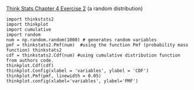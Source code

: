 [Think Stats Chapter 4 Exercise 2](http://greenteapress.com/thinkstats2/html/thinkstats2005.html#toc41) (a random distribution)

    import thinkststs2
    import thinkplot
    import cumulative
    import random
    num = np.random.random(1000) # generates random variables 
    pmf = thinkstats2.Pmf(num)  #using the function Pmf (probability mass function) thinkstats2
    cdf = thinkstats2.Cdf(num) #using cumulative distribution function from authors code.
    thinkplot.Cdf(cdf)
    thinkplot.Config(xlabel = 'variables', ylabel = 'CDF')
    thinkplot.Pmf(pmf, linewidth = 0.05)
    thinkplot.config(xlabel='variables', ylabel='PMF')
